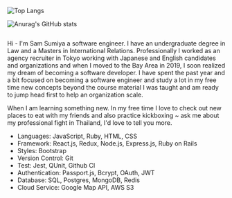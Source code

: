 ![Top Langs](https://github-readme-stats.vercel.app/api/top-langs/?username=samsumiya&hide=html&ruby&layout=compact)


![Anurag's GitHub stats](https://github-readme-stats.vercel.app/api?username=samsumiya&show_icons=true&theme=dracula)

<img src="" alt='' >

<p4>Hi - I'm Sam Sumiya a software engineer. I have an undergraduate degree in Law and a Masters in International Relations. Professionally I worked as an agency recruiter in Tokyo working with Japanese and English candidates and organizations and when I moved to the Bay Area in 2019, I soon realized my dream of becoming a software developer. I have spent the past year and a bit focused on becoming a software engineer and study a lot in my free time new concepts beyond the course material I was taught and am ready to jump head first to help an organization scale.</p4>

When I am learning something new. In my free time I love to check out new places to eat with my friends and also practice kickboxing ~ ask me about my professional fight in Thailand, I'd love to tell you more.

* Languages: JavaScript, Ruby, HTML, CSS
* Framework: React.js, Redux, Node.js, Express.js, Ruby on Rails
* Styles: Bootstrap
* Version Control: Git
* Test: Jest, QUnit, Github CI
* Authentication:  Passport.js, Bcrypt, OAuth, JWT
* Database: SQL, Postgres, MongoDB, Redis
* Cloud Service: Google Map API, AWS S3

